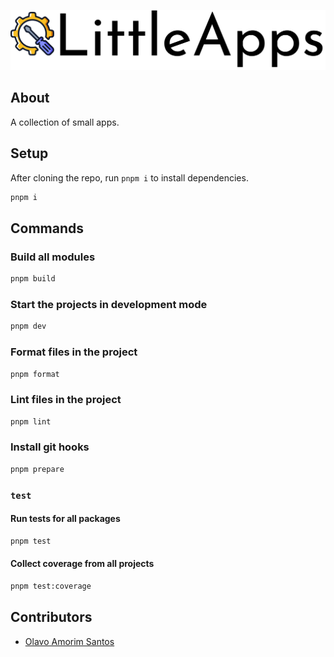 <p align="center">
  <img src="./.config/assets/full-logo.svg" />
</p>

## About

A collection of small apps.

## Setup

After cloning the repo, run `pnpm i` to install dependencies.

```bash
pnpm i
```

## Commands

### Build all modules

```bash
pnpm build
```

### Start the projects in development mode

```bash
pnpm dev
```

### Format files in the project

```bash
pnpm format
```

### Lint files in the project

```bash
pnpm lint
```

### Install git hooks

```bash
pnpm prepare
```

### `test`

#### Run tests for all packages

```bash
pnpm test
```

#### Collect coverage from all projects

```bash
pnpm test:coverage
```

## Contributors

- [Olavo Amorim Santos](https://github.com/olavoasantos)
